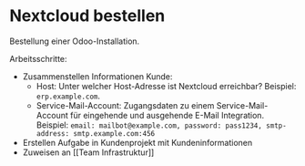 # Nextcloud bestellen
Bestellung einer Odoo-Installation.

Arbeitsschritte:
* Zusammenstellen Informationen Kunde:
	* Host: Unter welcher Host-Adresse ist Nextcloud erreichbar? Beispiel: `erp.example.com`. 
	* Service-Mail-Account: Zugangsdaten zu einem Service-Mail-Account für eingehende und ausgehende E-Mail Integration. Beispiel: `email: mailbot@example.com, password: pass1234, smtp-address: smtp.example.com:456`
* Erstellen Aufgabe in Kundenprojekt mit Kundeninformationen
* Zuweisen an [[Team Infrastruktur]]